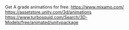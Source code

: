 
Get A grade animations for free:
https://www.mixamo.com/
https://assetstore.unity.com/3d/animations
https://www.turbosquid.com/Search/3D-Models/free/animated/unitypackage